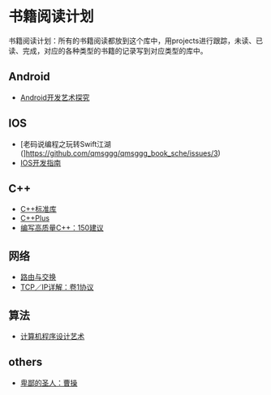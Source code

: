 # 书籍阅读计划
书籍阅读计划：所有的书籍阅读都放到这个库中，用projects进行跟踪，未读、已读、完成，对应的各种类型的书籍的记录写到对应类型的库中。

## Android
- [Android开发艺术探究](https://github.com/qmsggg/qmsggg_book_sche/issues/1)

## IOS
- [老码说编程之玩转Swift江湖(]https://github.com/qmsggg/qmsggg_book_sche/issues/3)
- [IOS开发指南](https://github.com/qmsggg/qmsggg_book_sche/issues/7)

## C++
- [C++标准库](https://github.com/qmsggg/qmsggg_book_sche/issues/4)
- [C++Plus](https://github.com/qmsggg/qmsggg_book_sche/issues/5)
- [编写高质量C++：150建议](#)

## 网络
- [路由与交换](https://github.com/qmsggg/qmsggg_book_sche/issues/2)
- [TCP／IP详解：卷1协议](https://github.com/qmsggg/qmsggg_book_sche/issues/8)

## 算法
- [计算机程序设计艺术](https://github.com/qmsggg/qmsggg_book_sche/issues/7)

## others
- [卑鄙的圣人：曹操](https://github.com/qmsggg/qmsggg_book_sche/issues/6)
